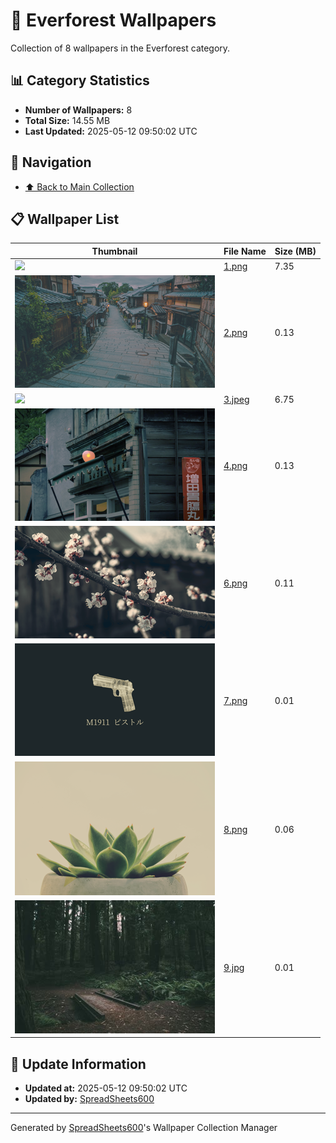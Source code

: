 # 📁 Everforest Wallpapers

Collection of 8 wallpapers in the Everforest category.

## 📊 Category Statistics
- **Number of Wallpapers:** 8
- **Total Size:** 14.55 MB
- **Last Updated:** 2025-05-12 09:50:02 UTC

## 📑 Navigation
- [⬆️ Back to Main Collection](../../README.md)

## 📋 Wallpaper List

| Thumbnail | File Name | Size (MB) |
|-----------|-----------|-----------|
| ![](1.png) | [1.png](1.png) | 7.35 |
| ![](2.png) | [2.png](2.png) | 0.13 |
| ![](3.jpeg) | [3.jpeg](3.jpeg) | 6.75 |
| ![](4.png) | [4.png](4.png) | 0.13 |
| ![](6.png) | [6.png](6.png) | 0.11 |
| ![](7.png) | [7.png](7.png) | 0.01 |
| ![](8.png) | [8.png](8.png) | 0.06 |
| ![](9.jpg) | [9.jpg](9.jpg) | 0.01 |


## 🔄 Update Information
- **Updated at:** 2025-05-12 09:50:02 UTC
- **Updated by:** [SpreadSheets600](https://github.com/SpreadSheets600)

---
Generated by [SpreadSheets600](https://github.com/SpreadSheets600)'s Wallpaper Collection Manager
